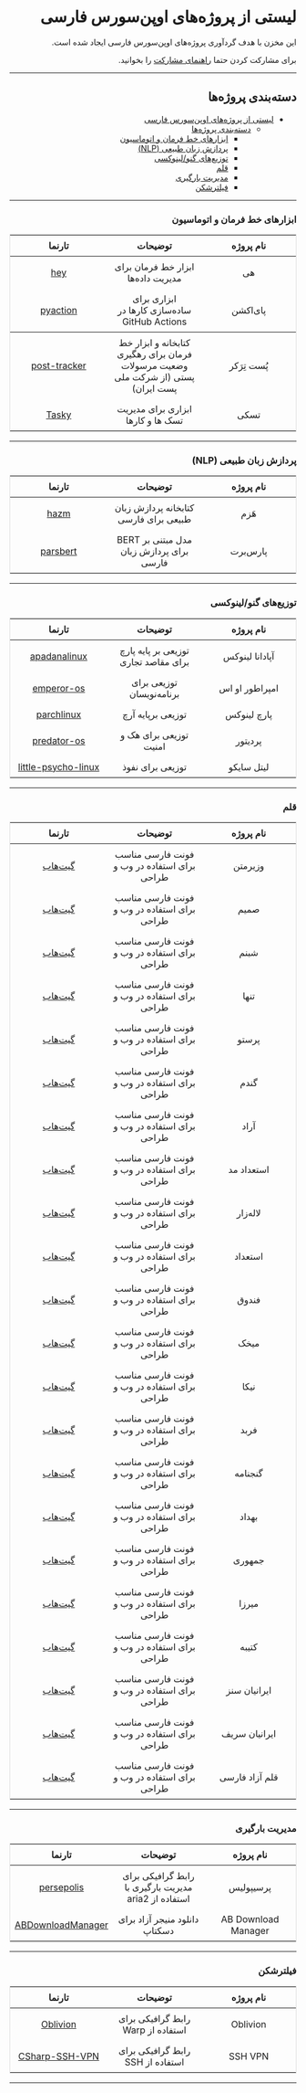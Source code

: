 <div dir = "rtl">

# لیستی از پروژه‌های اوپن‌سورس فارسی

این مخزن با هدف گردآوری پروژه‌های اوپن‌سورس فارسی ایجاد شده است.

برای مشارکت کردن حتما [راهنمای مشارکت](https://github.com/behdanisohrab/awesome-persian-oss/blob/main/CONTRIBUTING.md) را بخوانید.

---

## دسته‌بندی پروژه‌ها

- [لیستی از پروژه‌های اوپن‌سورس فارسی](#لیستی-از-پروژههای-اوپنسورس-فارسی)
  - [دسته‌بندی پروژه‌ها](#دستهبندی-پروژهها)
    - [ابزارهای خط فرمان و اتوماسیون](#ابزارهای-خط-فرمان-و-اتوماسیون)
    - [پردازش زبان طبیعی (NLP)](#پردازش-زبان-طبیعی-nlp)
    - [توزیع‌های گنو/لینوکسی](#توزیعهای-گنولینوکسی)
    - [قلم](#قلم)
    - [مدیریت بارگیری](#مدیریت-بارگیری)
    - [فیلترشکن](#فیلترشکن)

---

### ابزارهای خط فرمان و اتوماسیون

<table style="width:100%; table-layout: fixed; border: 1px solid #ddd; border-collapse: collapse;">
  <thead>
    <tr>
      <th style="width: 33%; text-align: center; padding: 8px;">نام پروژه</th>
      <th style="width: 33%; text-align: center; padding: 8px;">توضیحات</th>
      <th style="width: 34%; text-align: center; padding: 8px;">تارنما</th>
    </tr>
  </thead>
  <tbody>
    <tr>
      <td style="text-align: center; padding: 8px;">هی</td>
      <td style="text-align: center; padding: 8px;">ابزار خط فرمان برای مدیریت داده‌ها</td>
      <td style="text-align: center; padding: 8px;"><a target="_blank" href="https://github.com/lnxpy/hey">hey</a></td>
    </tr>
    <tr>
      <td style="text-align: center; padding: 8px;">پای‌اکشن</td>
      <td style="text-align: center; padding: 8px;">ابزاری برای ساده‌سازی کارها در GitHub Actions</td>
      <td style="text-align: center; padding: 8px;"><a target="_blank" href="https://github.com/lnxpy/pyaction">pyaction</a></td>
    </tr>
  </tbody>
    <tr>
      <td style="text-align: center; padding: 8px;">پُست تِرَکر</td>
      <td style="text-align: center; padding: 8px;">کتابخانه و ابزار خط فرمان برای رهگیری وضعیت مرسولات پستی (از شرکت ملی پست ایران)</td>
      <td style="text-align: center; padding: 8px;"><a target="_blank" href="github.com/amirAref/post-tracker">post-tracker</a></td>
    </tr>
    <tr>
      <td style="text-align: center; padding: 8px;">تسکی</td>
      <td style="text-align: center; padding: 8px;">ابزاری برای مدیریت تسک ها و کارها</td>
      <td style="text-align: center; padding: 8px;"><a target="_blank" href="https://github.com/shahriaarrr/tasky">Tasky</a></td>
    </tr>
</table>

---

### پردازش زبان طبیعی (NLP)

<table style="width:100%; table-layout: fixed; border: 1px solid #ddd; border-collapse: collapse;">
  <thead>
    <tr>
      <th style="width: 33%; text-align: center; padding: 8px;">نام پروژه</th>
      <th style="width: 33%; text-align: center; padding: 8px;">توضیحات</th>
      <th style="width: 34%; text-align: center; padding: 8px;">تارنما</th>
    </tr>
  </thead>
  <tbody>
    <tr>
      <td style="text-align: center; padding: 8px;">هَزم</td>
      <td style="text-align: center; padding: 8px;">کتابخانه پردازش زبان طبیعی برای فارسی</td>
      <td style="text-align: center; padding: 8px;"><a target="_blank" href="https://github.com/roshan-research/hazm">hazm</a></td>
    </tr>
    <tr>
      <td style="text-align: center; padding: 8px;">پارس‌برت</td>
      <td style="text-align: center; padding: 8px;">مدل مبتنی بر BERT برای پردازش زبان فارسی</td>
      <td style="text-align: center; padding: 8px;"><a target="_blank" href="https://github.com/hooshvare/parsbert">parsbert</a></td>
    </tr>
  </tbody>
</table>

---

### توزیع‌های گنو/لینوکسی

<table style="width:100%; table-layout: fixed; border: 1px solid #ddd; border-collapse: collapse;">
  <thead>
    <tr>
      <th style="width: 33%; text-align: center; padding: 8px;">نام پروژه</th>
      <th style="width: 33%; text-align: center; padding: 8px;">توضیحات</th>
      <th style="width: 34%; text-align: center; padding: 8px;">تارنما</th>
    </tr>
  </thead>
  <tbody>
    <tr>
      <td style="text-align: center; padding: 8px;">آپادانا لینوکس</td>
      <td style="text-align: center; padding: 8px;">توزیعی بر پایه پارچ برای مقاصد تجاری</td>
      <td style="text-align: center; padding: 8px;"><a target="_blank" href="https://apadanalinux.ir">apadanalinux</a></td>
    </tr>
    <tr>
      <td style="text-align: center; padding: 8px;">امپراطور او اس</td>
      <td style="text-align: center; padding: 8px;">توزیعی برای برنامه‌نویسان</td>
      <td style="text-align: center; padding: 8px;"><a target="_blank" href="https://emperor-os.ir">emperor-os</a></td>
    </tr>
    <tr>
      <td style="text-align: center; padding: 8px;">پارچ لینوکس</td>
      <td style="text-align: center; padding: 8px;">توزیعی برپایه آرچ</td>
      <td style="text-align: center; padding: 8px;"><a target="_blank" href="https://parchlinux.com">parchlinux</a></td>
    </tr>
    <tr>
      <td style="text-align: center; padding: 8px;">پردیتور</td>
      <td style="text-align: center; padding: 8px;">توزیعی برای هک و امنیت</td>
      <td style="text-align: center; padding: 8px;"><a target="_blank" href="https://predator-os.ir">predator-os</a></td>
    </tr>
    <tr>
      <td style="text-align: center; padding: 8px;">لیتل سایکو</td>
      <td style="text-align: center; padding: 8px;">توزیعی برای نفوذ</td>
      <td style="text-align: center; padding: 8px;"><a target="_blank" href="https://predator-os.ir/little-psycho-linux/">little-psycho-linux</a></td>
    </tr>
  </tbody>
</table>

---

### قلم

<table style="width:100%; table-layout: fixed; border: 1px solid #ddd; border-collapse: collapse;">
  <thead>
    <tr>
      <th style="width: 33%; text-align: center; padding: 8px;">نام پروژه</th>
      <th style="width: 33%; text-align: center; padding: 8px;">توضیحات</th>
      <th style="width: 34%; text-align: center; padding: 8px;">تارنما</th>
    </tr>
  </thead>
  <tbody>   
     <tr>
      <td style="text-align: center; padding: 8px;">وزیرمتن</td>
      <td style="text-align: center; padding: 8px;">فونت فارسی مناسب برای استفاده در وب و طراحی</td>
      <td style="text-align: center; padding: 8px;"><a target="_blank" href="https://github.com/rastikerdar/vazirmatn">گیت‌هاب</a></td>
    </tr>
     <tr>
      <td style="text-align: center; padding: 8px;">صمیم</td>
      <td style="text-align: center; padding: 8px;">فونت فارسی مناسب برای استفاده در وب و طراحی</td>
      <td style="text-align: center; padding: 8px;"><a target="_blank" href="https://github.com/rastikerdar/samim-font">گیت‌هاب</a></td>
    </tr>
    <tr>
      <td style="text-align: center; padding: 8px;">شبنم</td>
      <td style="text-align: center; padding: 8px;">فونت فارسی مناسب برای استفاده در وب و طراحی</td>
      <td style="text-align: center; padding: 8px;"><a target="_blank" href="https://github.com/rastikerdar/shabnam-font">گیت‌هاب</a></td>
    </tr>
    <tr>
      <td style="text-align: center; padding: 8px;">تنها</td>
      <td style="text-align: center; padding: 8px;">فونت فارسی مناسب برای استفاده در وب و طراحی</td>
      <td style="text-align: center; padding: 8px;"><a target="_blank" href="https://github.com/rastikerdar/tanha-font">گیت‌هاب</a></td>
    </tr>
    <tr>
      <td style="text-align: center; padding: 8px;">پرستو</td>
      <td style="text-align: center; padding: 8px;">فونت فارسی مناسب برای استفاده در وب و طراحی</td>
      <td style="text-align: center; padding: 8px;"><a target="_blank" href="https://github.com/rastikerdar/parastoo-font">گیت‌هاب</a></td>
    </tr>
    <tr>
      <td style="text-align: center; padding: 8px;">گندم</td>
      <td style="text-align: center; padding: 8px;">فونت فارسی مناسب برای استفاده در وب و طراحی</td>
      <td style="text-align: center; padding: 8px;"><a target="_blank" href="https://github.com/rastikerdar/gandom-font">گیت‌هاب</a></td>
    </tr>
    <tr>
      <td style="text-align: center; padding: 8px;">آراد</td>
      <td style="text-align: center; padding: 8px;">فونت فارسی مناسب برای استفاده در وب و طراحی</td>
      <td style="text-align: center; padding: 8px;"><a target="_blank" href="https://github.com/MDarvishi5124/Arad">گیت‌هاب</a></td>
    </tr>
    <tr>
      <td style="text-align: center; padding: 8px;">استعداد مد</td>
      <td style="text-align: center; padding: 8px;">فونت فارسی مناسب برای استفاده در وب و طراحی</td>
      <td style="text-align: center; padding: 8px;"><a target="_blank" href="https://github.com/MDarvishi5124/Estedad-Mad">گیت‌هاب</a></td>
    </tr>
    <tr>
      <td style="text-align: center; padding: 8px;">لاله‌زار</td>
      <td style="text-align: center; padding: 8px;">فونت فارسی مناسب برای استفاده در وب و طراحی</td>
      <td style="text-align: center; padding: 8px;"><a target="_blank" href="https://github.com/BornaIz/Lalezar">گیت‌هاب</a></td>
    </tr>
     <tr>
      <td style="text-align: center; padding: 8px;">استعداد</td>
      <td style="text-align: center; padding: 8px;">فونت فارسی مناسب برای استفاده در وب و طراحی</td>
      <td style="text-align: center; padding: 8px;"><a target="_blank" href="https://github.com/aminabedi68/Estedad">گیت‌هاب</a></td>
    </tr>
    <tr>
      <td style="text-align: center; padding: 8px;">فندوق</td>
      <td style="text-align: center; padding: 8px;">فونت فارسی مناسب برای استفاده در وب و طراحی</td>
      <td style="text-align: center; padding: 8px;"><a target="_blank" href="https://github.com/aminabedi68/Fandogh">گیت‌هاب</a></td>
    </tr>
    <tr>
      <td style="text-align: center; padding: 8px;">میخک</td>
      <td style="text-align: center; padding: 8px;">فونت فارسی مناسب برای استفاده در وب و طراحی</td>
      <td style="text-align: center; padding: 8px;"><a target="_blank" href="https://github.com/aminabedi68/Mikhak">گیت‌هاب</a></td>
    </tr>
    <tr>
      <td style="text-align: center; padding: 8px;">نیکا</td>
      <td style="text-align: center; padding: 8px;">فونت فارسی مناسب برای استفاده در وب و طراحی</td>
      <td style="text-align: center; padding: 8px;"><a target="_blank" href="https://github.com/font-store/font-nika">گیت‌هاب</a></td>
    </tr>
    <tr>
      <td style="text-align: center; padding: 8px;">فربد</td>
      <td style="text-align: center; padding: 8px;">فونت فارسی مناسب برای استفاده در وب و طراحی</td>
      <td style="text-align: center; padding: 8px;"><a target="_blank" href="https://github.com/font-store/font-farbod">گیت‌هاب</a></td>
    </tr>
    <tr>
      <td style="text-align: center; padding: 8px;">گنجنامه</td>
      <td style="text-align: center; padding: 8px;">فونت فارسی مناسب برای استفاده در وب و طراحی</td>
      <td style="text-align: center; padding: 8px;"><a target="_blank" href="https://github.com/font-store/font-GanjNameh">گیت‌هاب</a></td>
    </tr>
    <tr>
      <td style="text-align: center; padding: 8px;">بهداد</td>
      <td style="text-align: center; padding: 8px;">فونت فارسی مناسب برای استفاده در وب و طراحی</td>
      <td style="text-align: center; padding: 8px;"><a target="_blank" href="https://github.com/font-store/font-behdad">گیت‌هاب</a></td>
    </tr>
    <tr>
      <td style="text-align: center; padding: 8px;">جمهوری</td>
      <td style="text-align: center; padding: 8px;">فونت فارسی مناسب برای استفاده در وب و طراحی</td>
      <td style="text-align: center; padding: 8px;"><a target="_blank" href="https://github.com/Tarobish/Jomhuria">گیت‌هاب</a></td>
    </tr>
    <tr>
      <td style="text-align: center; padding: 8px;">میرزا</td>
      <td style="text-align: center; padding: 8px;">فونت فارسی مناسب برای استفاده در وب و طراحی</td>
      <td style="text-align: center; padding: 8px;"><a target="_blank" href="https://github.com/Tarobish/Mirza">گیت‌هاب</a></td>
    </tr>
    <tr>
      <td style="text-align: center; padding: 8px;">کتیبه</td>
      <td style="text-align: center; padding: 8px;">فونت فارسی مناسب برای استفاده در وب و طراحی</td>
      <td style="text-align: center; padding: 8px;"><a target="_blank" href="https://github.com/Tarobish/Katibeh">گیت‌هاب</a></td>
    </tr>
    <tr>
      <td style="text-align: center; padding: 8px;">ایرانیان سنز</td>
      <td style="text-align: center; padding: 8px;">فونت فارسی مناسب برای استفاده در وب و طراحی</td>
      <td style="text-align: center; padding: 8px;"><a target="_blank" href="https://fontlibrary.org/en/font/iranian-sans">گیت‌هاب</a></td>
    </tr>
    <tr>
      <td style="text-align: center; padding: 8px;">ایرانیان سریف</td>
      <td style="text-align: center; padding: 8px;">فونت فارسی مناسب برای استفاده در وب و طراحی</td>
      <td style="text-align: center; padding: 8px;"><a target="_blank" href="https://fontlibrary.org/en/font/iranian-sans">گیت‌هاب</a></td>
    </tr>
    <tr>
      <td style="text-align: center; padding: 8px;">قلم آزاد فارسی</td>
      <td style="text-align: center; padding: 8px;">فونت فارسی مناسب برای استفاده در وب و طراحی</td>
      <td style="text-align: center; padding: 8px;"><a target="_blank" href="https://github.com/pfont/pfont">گیت‌هاب</a></td>
    </tr>
  </tbody>
</table>

---

### مدیریت بارگیری

<table style="width:100%; table-layout: fixed; border: 1px solid #ddd; border-collapse: collapse;">
  <thead>
    <tr>
      <th style="width: 33%; text-align: center; padding: 8px;">نام پروژه</th>
      <th style="width: 33%; text-align: center; padding: 8px;">توضیحات</th>
      <th style="width: 34%; text-align: center; padding: 8px;">تارنما</th>
    </tr>
  </thead>
  <tbody>
    <tr>
      <td style="text-align: center; padding: 8px;">پرسیپولیس</td>
      <td style="text-align: center; padding: 8px;">رابط گرافیکی برای مدیریت بارگیری با استفاده از aria2</td>
      <td style="text-align: center; padding: 8px;"><a target="_blank" href="https://github.com/persepolisdm/persepolis">persepolis</a></td>
    </tr>
        <tr>
      <td style="text-align: center; padding: 8px;">AB Download Manager</td>
      <td style="text-align: center; padding: 8px;">دانلود منیجر آزاد برای دسکتاپ</td>
      <td style="text-align: center; padding: 8px;"><a target="_blank" href="https://abdownloadmanager.com">ABDownloadManager</a></td>
    </tr>
  </tbody>
</table>

---

### فیلترشکن

<table style="width:100%; table-layout: fixed; border: 1px solid #ddd; border-collapse: collapse;">
  <thead>
    <tr>
      <th style="width: 33%; text-align: center; padding: 8px;">نام پروژه</th>
      <th style="width: 33%; text-align: center; padding: 8px;">توضیحات</th>
      <th style="width: 34%; text-align: center; padding: 8px;">تارنما</th>
    </tr>
  </thead>
  <tbody>
    <tr>
      <td style="text-align: center; padding: 8px;">Oblivion</td>
      <td style="text-align: center; padding: 8px;">رابط گرافیکی برای استفاده از Warp</td>
      <td style="text-align: center; padding: 8px;"><a target="_blank" href="https://github.com/bepass-org/oblivion">Oblivion</a></td>
    </tr>
    <tr>
      <td style="text-align: center; padding: 8px;">SSH VPN</td>
      <td style="text-align: center; padding: 8px;">رابط گرافیکی برای استفاده از SSH</td>
      <td style="text-align: center; padding: 8px;"><a target="_blank" href="https://github.com/omidmousavi/CSharp-SSH-VPN">CSharp-SSH-VPN</a></td>
    </tr>
  </tbody>
</table>

---

</div>
